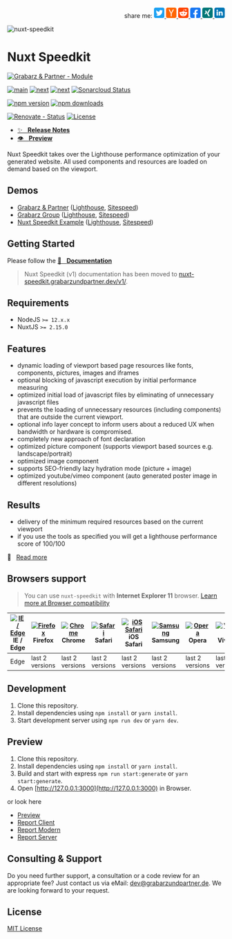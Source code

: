 <p align="right">
  share me:
  <a href="https://twitter.com/intent/tweet?url=https://github.com/GrabarzUndPartner/nuxt-speedkit&text=nuxt-speedkit will help you to improve the lighthouse performance score of your website&via=grabarzpartner&hashtags=vue,nuxt,speedkit">
    <img width="24" height="24" src="https://raw.githubusercontent.com/edent/SuperTinyIcons/master/images/svg/twitter.svg?sanitize=true"/>
  </a>
  <a href="https://news.ycombinator.com/submitlink?u=https://github.com/GrabarzUndPartner/nuxt-speedkit&t=nuxt-speedkit will help you to improve the lighthouse performance score">
    <img width="24" height="24" src="https://raw.githubusercontent.com/edent/SuperTinyIcons/master/images/svg/hackernews.svg?sanitize=true"/>
  </a>
  <a href="https://reddit.com/submit?url=https://github.com/GrabarzUndPartner/nuxt-speedkit&title=nuxt-speedkit will help you to improve the lighthouse performance score of your website">
    <img width="24" height="24" src="https://raw.githubusercontent.com/edent/SuperTinyIcons/master/images/svg/reddit.svg?sanitize=true"/>
  </a>
  <a href="https://www.facebook.com/sharer.php?u=https://github.com/GrabarzUndPartner/nuxt-speedkit">
    <img width="24" height="24" src="https://raw.githubusercontent.com/edent/SuperTinyIcons/master/images/svg/facebook.svg?sanitize=true"/>
  </a>
  <a href="https://www.xing.com/spi/shares/new?url=https://github.com/GrabarzUndPartner/nuxt-speedkit">
    <img width="24" height="24" src="https://raw.githubusercontent.com/edent/SuperTinyIcons/master/images/svg/xing.svg?sanitize=true"/>
  </a>
  <a href="https://www.linkedin.com/shareArticle?mini=true&url=https://github.com/GrabarzUndPartner/nuxt-speedkit&title=nuxt-speedkit&summary=nuxt-speedkit will help you to improve the lighthouse performance score of your website">
    <img width="24" height="24" src="https://raw.githubusercontent.com/edent/SuperTinyIcons/master/images/svg/linkedin.svg?sanitize=true"/>
  </a>
</p>

![nuxt-speedkit][logo]

# Nuxt Speedkit

[![Grabarz & Partner - Module][grabarz-partner-module-src]][grabarz-partner-href] 

[![main][github-workflow-main-src]][github-workflow-main-href]
[![next][github-workflow-beta-src]][github-workflow-beta-href]
[![next][github-workflow-test-src]][github-workflow-test-href]
[![Sonarcloud Status][sonarcloud-src]][sonarcloud-href]

[![npm version][npm-version-latest-src]][npm-version-latest-href]
[![npm downloads][npm-downloads-src]][npm-downloads-href]

[![Renovate - Status][renovate-status-src]][renovate-status-href]
[![License][license-src]][license-href]


- [✨ &nbsp;&nbsp;**Release Notes**](./CHANGELOG.md)
- [👁 &nbsp;&nbsp;**Preview**](https://grabarzundpartner.github.io/nuxt-speedkit-example/)

Nuxt Speedkit takes over the Lighthouse performance optimization of your generated website.
All used components and resources are loaded on demand based on the viewport.

## Demos

- [Grabarz & Partner](https://grabarzundpartner.de/) ([Lighthouse](https://pagespeed.web.dev/report?url=https%3A%2F%2Fgrabarzundpartner.de%2F), [Sitespeed](https://nuxt-speedkit.grabarzundpartner.dev/reports/sitespeed/grabarzundpartner/))
- [Grabarz Group](https://grabarz-group.de/) ([Lighthouse](https://pagespeed.web.dev/report?url=https%3A%2F%2Fgrabarz-group.de%2F), [Sitespeed](https://nuxt-speedkit.grabarzundpartner.dev/reports/sitespeed/grabarz-group/))
- [Nuxt Speedkit Example](https://nuxt-speedkit.grabarzundpartner.dev/example/) ([Lighthouse](https://pagespeed.web.dev/report?url=https%3A%2F%2Fnuxt-speedkit.grabarzundpartner.dev%2Fexample%2F), [Sitespeed](https://nuxt-speedkit.grabarzundpartner.dev/reports/sitespeed/nuxt-speedkit/))

## Getting Started
Please follow the [📖 &nbsp;&nbsp;**Documentation**](https://nuxt-speedkit.grabarzundpartner.dev/)
> Nuxt Speedkit (v1) documentation has been moved to [nuxt-speedkit.grabarzundpartner.dev/v1/](https://nuxt-speedkit.grabarzundpartner.dev/v1/).

## Requirements
- NodeJS `>= 12.x.x`
- NuxtJS `>= 2.15.0`
## Features

- dynamic loading of viewport based page resources like fonts, components, pictures, images and iframes
- optional blocking of javascript execution by initial performance measuring
- optimized initial load of javascript files by eliminating of unnecessary javascript files
- prevents the loading of unnecessary resources (including components) that are outside the current viewport.
- optional info layer concept to inform users about a reduced UX when bandwidth or hardware is compromised.  
- completely new approach of font declaration
- optimized picture component (supports viewport based sources e.g. landscape/portrait)
- optimized image component
- supports SEO-friendly lazy hydration mode (picture + image)
- optimized youtube/vimeo component (auto generated poster image in different resolutions)  

## Results

- delivery of the minimum required resources based on the current viewport
- if you use the tools as specified you will get a lighthouse performance score of 100/100

📖 &nbsp;&nbsp;[Read more](https://nuxt-speedkit.grabarzundpartner.dev/)
## Browsers support

> You can use `nuxt-speedkit` with **Internet Explorer 11** browser. [Learn more at Browser compatibility](https://nuxt-speedkit.grabarzundpartner.dev/caveats#browser-compatibility) 

| [<img src="https://raw.githubusercontent.com/alrra/browser-logos/master/src/edge/edge_48x48.png" alt="IE / Edge" width="24px" height="24px" />](http://godban.github.io/browsers-support-badges/)<br/>IE / Edge | [<img src="https://raw.githubusercontent.com/alrra/browser-logos/master/src/firefox/firefox_48x48.png" alt="Firefox" width="24px" height="24px" />](http://godban.github.io/browsers-support-badges/)<br/>Firefox | [<img src="https://raw.githubusercontent.com/alrra/browser-logos/master/src/chrome/chrome_48x48.png" alt="Chrome" width="24px" height="24px" />](http://godban.github.io/browsers-support-badges/)<br/>Chrome | [<img src="https://raw.githubusercontent.com/alrra/browser-logos/master/src/safari/safari_48x48.png" alt="Safari" width="24px" height="24px" />](http://godban.github.io/browsers-support-badges/)<br/>Safari | [<img src="https://raw.githubusercontent.com/alrra/browser-logos/master/src/safari-ios/safari-ios_48x48.png" alt="iOS Safari" width="24px" height="24px" />](http://godban.github.io/browsers-support-badges/)<br/>iOS Safari | [<img src="https://raw.githubusercontent.com/alrra/browser-logos/master/src/samsung-internet/samsung-internet_48x48.png" alt="Samsung" width="24px" height="24px" />](http://godban.github.io/browsers-support-badges/)<br/>Samsung | [<img src="https://raw.githubusercontent.com/alrra/browser-logos/master/src/opera/opera_48x48.png" alt="Opera" width="24px" height="24px" />](http://godban.github.io/browsers-support-badges/)<br/>Opera | [<img src="https://raw.githubusercontent.com/alrra/browser-logos/master/src/vivaldi/vivaldi_48x48.png" alt="Vivaldi" width="24px" height="24px" />](http://godban.github.io/browsers-support-badges/)<br/>Vivaldi |
| --------------------------------------------------------------------------------------------------------------------------------------------------------------------------------------------------------------- | ----------------------------------------------------------------------------------------------------------------------------------------------------------------------------------------------------------------- | ------------------------------------------------------------------------------------------------------------------------------------------------------------------------------------------------------------- | ------------------------------------------------------------------------------------------------------------------------------------------------------------------------------------------------------------- | ----------------------------------------------------------------------------------------------------------------------------------------------------------------------------------------------------------------------------- | ----------------------------------------------------------------------------------------------------------------------------------------------------------------------------------------------------------------------------------- | --------------------------------------------------------------------------------------------------------------------------------------------------------------------------------------------------------- | ----------------------------------------------------------------------------------------------------------------------------------------------------------------------------------------------------------------- |
| Edge                                                                                                                                                                                                            | last 2 versions                                                                                                                                                                                                   | last 2 versions                                                                                                                                                                                               | last 2 versions                                                                                                                                                                                               | last 2 versions                                                                                                                                                                                                               | last 2 versions                                                                                                                                                                                                                     | last 2 versions                                                                                                                                                                                           | last 2 versions                                                                                                                                                                                                   |

## Development

1. Clone this repository.
2. Install dependencies using `npm install` or `yarn install`.
3. Start development server using `npm run dev` or `yarn dev`.

## Preview

1. Clone this repository.
2. Install dependencies using `npm install` or `yarn install`.
3. Build and start with express `npm run start:generate` or `yarn start:generate`.
4. Open [http://127.0.0.1:3000](http://127.0.0.1:3000) in Browser.

or look here

- [Preview](https://nuxt-speedkit.grabarzundpartner.dev/example)
- [Report Client](https://nuxt-speedkit.grabarzundpartner.dev/example/reports/webpack/client.html)
- [Report Modern](https://nuxt-speedkit.grabarzundpartner.dev/example/reports/webpack/modern.html)
- [Report Server](https://nuxt-speedkit.grabarzundpartner.dev/example/reports/webpack/server.html)

## Consulting & Support
Do you need further support, a consultation or a code review for an appropriate fee? Just contact us via eMail: dev@grabarzundpartner.de. We are looking forward to your request.

## License

[MIT License](./LICENSE)


<!-- Badges -->
[logo]: https://repository-images.githubusercontent.com/265295866/7e292000-5cc1-11eb-8469-1aafbf1d2727 "nuxt-speedkit"
[grabarz-partner-module-src]: <https://img.shields.io/badge/Grabarz%20&%20Partner-Module-d19700>
[grabarz-partner-href]: <https://grabarzundpartner.de>

[renovate-status-src]: <https://img.shields.io/badge/renovate-enabled-brightgreen>
[renovate-status-href]: <https://renovate.whitesourcesoftware.com/>

[github-workflow-main-src]: <https://github.com/GrabarzUndPartner/nuxt-speedkit/workflows/Main/badge.svg?branch=main>
[github-workflow-main-href]: <https://github.com/GrabarzUndPartner/nuxt-speedkit/actions?query=workflow%3AMain>
[github-workflow-beta-src]: <https://github.com/GrabarzUndPartner/nuxt-speedkit/workflows/Beta/badge.svg?branch=beta>
[github-workflow-beta-href]: <https://github.com/GrabarzUndPartner/nuxt-speedkit/actions?query=workflow%3ABeta>
[github-workflow-test-src]: <https://github.com/GrabarzUndPartner/nuxt-speedkit/workflows/Test/badge.svg?branch=main>
[github-workflow-test-href]: <https://github.com/GrabarzUndPartner/nuxt-speedkit/actions?query=workflow%3ATest>

[dependencies-status-src]: <https://david-dm.org/GrabarzUndPartner/nuxt-speedkit/status.svg>
[dependencies-status-href]: <https://david-dm.org/GrabarzUndPartner/nuxt-speedkit>
[dependencies-dev-status-src]: <https://david-dm.org/GrabarzUndPartner/nuxt-speedkit/dev-status.svg>
[dependencies-dev-status-href]: <https://david-dm.org/GrabarzUndPartner/nuxt-speedkit?type=dev>

[sonarcloud-src]: <https://sonarcloud.io/api/project_badges/measure?project=GrabarzUndPartner_nuxt-speedkit&metric=alert_status>
[sonarcloud-href]: <https://sonarcloud.io/dashboard?id=GrabarzUndPartner_nuxt-speedkit>

[license-src]: https://img.shields.io/npm/l/nuxt-speedkit.svg?style=flat-square
[license-href]: https://npmjs.com/package/nuxt-speedkit

[npm-version-latest-src]: https://img.shields.io/npm/v/nuxt-speedkit/latest.svg?
[npm-version-latest-href]: https://npmjs.com/package/nuxt-speedkit/v/latest

[npm-downloads-src]: https://img.shields.io/npm/dt/nuxt-speedkit.svg?style=flat-square
[npm-downloads-href]: https://npmjs.com/package/nuxt-speedkit

